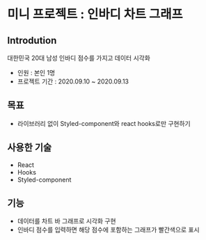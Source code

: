 # 미니 프로젝트 : 인바디 차트 그래프

## Introdution
대한민국 20대 남성 인바디 점수를 가지고 데이터 시각화 
- 인원 : 본인 1명
- 프로젝트 기간 : 2020.09.10 ~ 2020.09.13

## 목표
- 라이브러리 없이 Styled-component와 react hooks로만 구현하기


## 사용한 기술
- React
- Hooks
- Styled-component


## 기능
- 데이터를 차트 바 그래프로 시각화 구현
- 인바디 점수를 입력하면 해당 점수에 포함하는 그래프가 빨간색으로 표시
